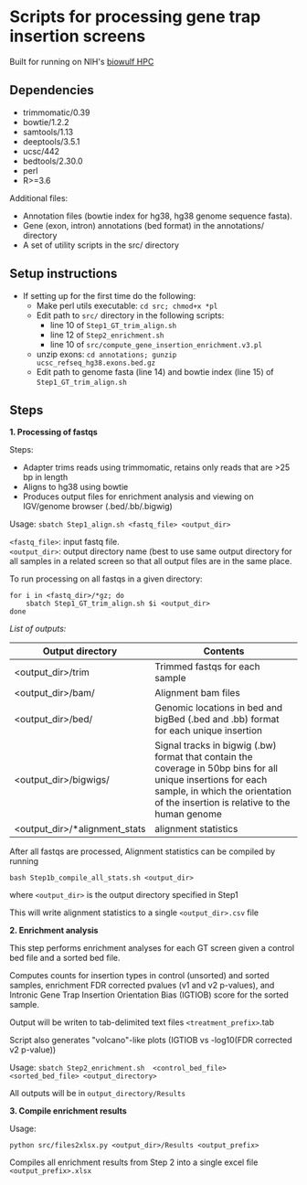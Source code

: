 # Scripts for processing gene trap insertion screens

Built for running on NIH's [biowulf HPC](https://hpc.nih.gov)

## Dependencies
   
  * trimmomatic/0.39
  * bowtie/1.2.2
  * samtools/1.13 
  * deeptools/3.5.1
  * ucsc/442
  * bedtools/2.30.0
  * perl
  * R>=3.6
  
     
Additional files:

* Annotation files (bowtie index for hg38, hg38 genome sequence fasta).
* Gene (exon, intron) annotations (bed format) in the annotations/ directory 
* A set of utility scripts in the src/ directory


## Setup instructions

* If setting up for the first time do the following:  
	* Make perl utils executable:
	  	`cd src;
  		chmod+x *pl`
	* Edit path to `src/` directory in the following scripts:
		- line 10 of `Step1_GT_trim_align.sh`
		- line 12 of `Step2_enrichment.sh`
		- line 10 of `src/compute_gene_insertion_enrichment.v3.pl`
	* unzip exons: `cd annotations; gunzip ucsc_refseq_hg38.exons.bed.gz`
	* Edit path to genome fasta (line 14) and bowtie index (line 15) of `Step1_GT_trim_align.sh`

## Steps

**1. Processing of fastqs**

Steps:

* Adapter trims reads using trimmomatic, retains only reads that are >25 bp in length
* Aligns to hg38 using bowtie
* Produces output files for enrichment analysis and viewing on IGV/genome browser (.bed/.bb/.bigwig)
	
Usage:
	`sbatch Step1_align.sh <fastq_file> <output_dir>`

`<fastq_file>`: input fastq file.  
`<output_dir>`: output directory name (best to use same output directory for all samples in a related screen so that all output files are in the same place.

To run processing on all fastqs in a given directory:

```
for i in <fastq_dir>/*gz; do  
	sbatch Step1_GT_trim_align.sh $i <output_dir>
done
```

_List of outputs:_

Output directory | Contents
-----|-----
\<output\_dir>/trim | Trimmed fastqs for each sample
\<output\_dir>/bam/| Alignment bam files
\<output\_dir>/bed/| Genomic locations in bed and bigBed (.bed and .bb) format for each unique insertion
\<output\_dir>/bigwigs/ |  Signal tracks in bigwig (.bw) format that contain the coverage in 50bp bins for all unique insertions for each sample, in which the orientation of the insertion is relative to the human genome
\<output\_dir>/*alignment_stats | alignment statistics

After all fastqs are processed, Alignment statistics can be compiled by running

`bash Step1b_compile_all_stats.sh <output_dir>`
     
where `<output_dir>` is the output directory specified in Step1
     
This will write alignment statistics to a single `<output_dir>.csv` file
     

 
**2. Enrichment analysis**

This step performs enrichment analyses for each GT screen given a control bed file and a sorted bed file.
 
Computes counts for insertion types in control (unsorted) and sorted samples, enrichment FDR corrected pvalues (v1 and v2 p-values), and Intronic Gene Trap Insertion Orientation Bias  (IGTIOB) score for the sorted sample.

Output will be writen to tab-delimited text files `<treatment_prefix>`.tab

Script also generates "volcano"-like plots (IGTIOB vs -log10(FDR corrected v2 p-value))

Usage:
      `sbatch Step2_enrichment.sh  <control_bed_file> <sorted_bed_file> <output_directory>`

All outputs will be in `output_directory/Results`


**3. Compile enrichment results**

   Usage:
 
   `python src/files2xlsx.py <output_dir>/Results <output_prefix>`

   Compiles all enrichment results from Step 2 into a single excel file `<output_prefix>.xlsx`
